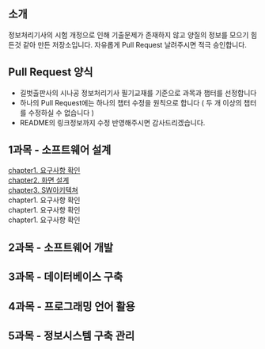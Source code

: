 ## 소개
정보처리기사의 시험 개정으로 인해 기출문제가 존재하지 않고 양질의 정보를 모으기 힘든것 같아 만든 저장소입니다.
자유롭게 Pull Request 날려주시면 적극 승인합니다.

## Pull Request 양식
- 길벗출판사의 시나공 정보처리기사 필기교재를 기준으로 과목과 챕터를 선정합니다
- 하나의 Pull Request에는 하나의 챕터 수정을 원칙으로 합니다 ( 두 개 이상의 챕터를 수정하실 수 없습니다 )
- README의 링크정보까지 수정 반영해주시면 감사드리겠습니다.

## 1과목 - 소프트웨어 설계
 [chapter1. 요구사항 확인](./subject1/chapter1.md)  
 [chapter2. 화면 설계](./subject1/chapter2.md)  
 [chapter3. SW아키텍쳐](./subject1/chapter3.md)  
 chapter1. 요구사항 확인  
 chapter1. 요구사항 확인  
 chapter1. 요구사항 확인  

## 2과목 - 소프트웨어 개발
## 3과목 - 데이터베이스 구축
## 4과목 - 프로그래밍 언어 활용
## 5과목 - 정보시스템 구축 관리
